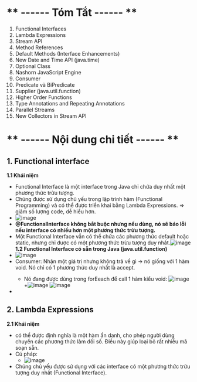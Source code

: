 # ** ------ Tóm Tắt ------ **
1. Functional Interfaces
2. Lambda Expressions
3. Stream API
4. Method References
5. Default Methods (Interface Enhancements)
6. New Date and Time API (java.time)
7. Optional Class
8. Nashorn JavaScript Engine
9. Consumer<T>
10. Predicate và BiPredicate
11. Supplier (java.util.function)
12. Higher Order Functions
13. Type Annotations and Repeating Annotations
14. Parallel Streams
15. New Collectors in Stream API

# **  ------ Nội dung chi tiết ------ **
## 1. Functional interface
**1.1 Khái niệm**
- Functional Interface là một interface trong Java chỉ chứa duy nhất một phương thức trừu tượng.
- Chúng được sử dụng chủ yếu trong lập trình hàm (Functional Programming) và có thể được triển khai bằng Lambda Expressions. => giảm số lượng code, dễ hiểu hơn.
- ![image](https://github.com/user-attachments/assets/c3f9434c-1e9d-449a-9c96-3bf6d05efc87)
- **@FunctionalInterface không bắt buộc nhưng nếu dùng, nó sẽ báo lỗi nếu interface có nhiều hơn một phương thức trừu tượng.**
- Một Functional Interface vẫn có thể chứa các phương thức default hoặc static, nhưng chỉ được có một phương thức trừu tượng duy nhất.![image](https://github.com/user-attachments/assets/845ddd03-9c33-4f97-9b19-4731723c05d5)
**1.2 Functional Interface có sẵn trong Java (java.util.function)**
- ![image](https://github.com/user-attachments/assets/5d99422a-e9fa-4593-a5a9-8fa88c388868)
- Consumer<T>: Nhận một giá trị nhưng không trả về gì -> nó giống với 1 hàm void. Nó chỉ có 1 phương thức duy nhất là accept.
  + Nó đang được dùng trong forEeach để call 1 hàm kiểu void: ![image](https://github.com/user-attachments/assets/c7367cdc-c208-429d-b9d9-07071262aa87)
  +![image](https://github.com/user-attachments/assets/4a15ffa1-3338-4be3-ac9b-1a3a94b83cf8) ![image](https://github.com/user-attachments/assets/712a953d-6cfe-47db-9cb9-bff464376192)
- 





## 2. Lambda Expressions
**2.1 Khái niệm**
- có thể được định nghĩa là một hàm ẩn danh, cho phép người dùng chuyển các phương thức làm đối số. Điều này giúp loại bỏ rất nhiều mã soạn sẵn.
- Cú pháp:
  + ![image](https://github.com/user-attachments/assets/f772b35b-f2a1-4df2-a71f-33613828bca3)
- Chúng chủ yếu được sử dụng với các interface có một phương thức trừu tượng duy nhất (Functional Interface).



